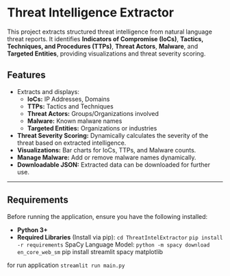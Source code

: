 # Threat Intelligence Extractor

This project extracts structured threat intelligence from natural language threat reports. It identifies **Indicators of Compromise (IoCs)**, **Tactics, Techniques, and Procedures (TTPs)**, **Threat Actors**, **Malware**, and **Targeted Entities**, providing visualizations and threat severity scoring.

## **Features**
- Extracts and displays:
  - **IoCs:** IP Addresses, Domains
  - **TTPs:** Tactics and Techniques
  - **Threat Actors:** Groups/Organizations involved
  - **Malware:** Known malware names
  - **Targeted Entities:** Organizations or industries
- **Threat Severity Scoring:** Dynamically calculates the severity of the threat based on extracted intelligence.
- **Visualizations:** Bar charts for IoCs, TTPs, and Malware counts.
- **Manage Malware:** Add or remove malware names dynamically.
- **Downloadable JSON:** Extracted data can be downloaded for further use.

---

## **Requirements**
Before running the application, ensure you have the following installed:

- **Python 3+**
- **Required Libraries** (Install via pip):
  `cd ThreatIntelExtractor`
  `pip install -r requirements`
SpaCy Language Model: `python -m spacy download en_core_web_sm`
  pip install streamlit spacy matplotlib


for run application 
`streamlit run main.py` 
